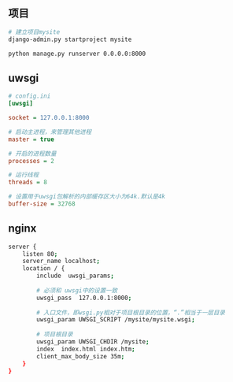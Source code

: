 <!--
 * @Description: 
 * @Version: 1.0
 * @Author: DaLao
 * @Email: dalao_li@163.com
 * @Date: 2021-02-03 13:54:04
 * @LastEditors: DaLao
 * @LastEditTime: 2021-10-29 22:52:06
-->

## 项目

```sh
# 建立项目mysite
django-admin.py startproject mysite

python manage.py runserver 0.0.0.0:8000
```

## uwsgi
  
```ini
# config.ini
[uwsgi]

socket = 127.0.0.1:8000

# 启动主进程，来管理其他进程
master = true

# 开启的进程数量
processes = 2

# 运行线程
threads = 8

# 设置用于uwsgi包解析的内部缓存区大小为64k.默认是4k
buffer-size = 32768
```

## nginx

```sh
server {
    listen 80;
    server_name localhost;
    location / {
        include  uwsgi_params;
        
        # 必须和 uwsgi中的设置一致
        uwsgi_pass  127.0.0.1:8000;              
        
        # 入口文件，即wsgi.py相对于项目根目录的位置，“.”相当于一层目录
        uwsgi_param UWSGI_SCRIPT /mysite/mysite.wsgi;  
        
        # 项目根目录
        uwsgi_param UWSGI_CHDIR /mysite;       
        index  index.html index.htm;
        client_max_body_size 35m;
    }
}
```